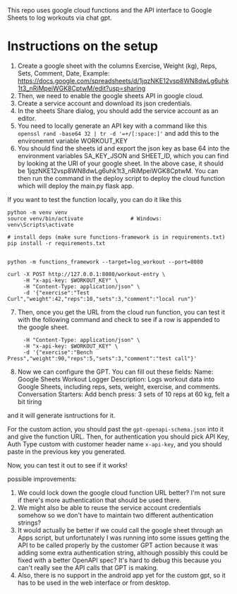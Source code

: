 This repo uses google cloud functions and the API interface to Google Sheets to log workouts via chat gpt.

# Instructions on the setup

1. Create a google sheet with the columns Exercise,	Weight (kg),	Reps,	Sets,	Comment,	Date,
Example: https://docs.google.com/spreadsheets/d/1jqzNKE12vsp8WN8dwLg6uhk1t3_nRiMpeiWGK8CptwM/edit?usp=sharing
2. Then, we need to enable the google sheets API in google cloud.
3. Create a service account and download its json credentials.
4. In the sheets Share dialog, you should add the service account as an editor.
5. You need to locally generate an API key with a command like this `openssl rand -base64 32 | tr -d '=+/[:space:]'` and add this to the environemnt variable WORKOUT_KEY
6. You should find the sheets id and export the json key as base 64 into the environment variables SA_KEY_JSON and SHEET_ID, which you can find by looking at the URl of your google sheet. In the above case, it should be 1jqzNKE12vsp8WN8dwLg6uhk1t3_nRiMpeiWGK8CptwM. You can then run the command in the deploy script to deploy the cloud function which will deploy the main.py flask app. 

If you want to test the function locally, you can do it like this
```
python -m venv venv
source venv/bin/activate               # Windows: venv\Scripts\activate

# install deps (make sure functions-framework is in requirements.txt)
pip install -r requirements.txt


python -m functions_framework --target=log_workout --port=8080

curl -X POST http://127.0.0.1:8080/workout-entry \
     -H "x-api-key: $WORKOUT_KEY" \
     -H "Content-Type: application/json" \
     -d '{"exercise":"Test Curl","weight":42,"reps":10,"sets":3,"comment":"local run"}'

```
7. Then, once you get the URL from the cloud run function, you can test it with the following command and check to see if a row is appended to the google sheet.

```curl -X POST "$FUNC_URL/workout-entry" \
     -H "Content-Type: application/json" \
     -H "x-api-key: $WORKOUT_KEY" \
     -d '{"exercise":"Bench Press","weight":90,"reps":5,"sets":3,"comment":"test call"}'
```
8. Now we can configure the GPT. 
You can fill out these fields:
Name: Google Sheets Workout Logger
Description: Logs workout data into Google Sheets, including reps, sets, weight, exercise, and comments.
Conversation Starters: Add bench press: 3 sets of 10 reps at 60 kg, felt a bit tiring

and it will generate isntructions for it.

For the custom action, you should past the `gpt-openapi-schema.json` into it and give the function URL. Then, for authentication you should pick API Key, Auth Type custom with customer header name `x-api-key`, and you should paste in the previous key you generated.

Now, you can test it out to see if it works!

possible improvements: 
1. We could lock down the google cloud function URL better? I'm not sure if there's more authentication that should be used there.
2. We might also be able to reuse the service account credentials somehow so we don't have to maintain two different authentication strings?
3. It would actually be better if we could call the google sheet through an Apps script, but unfortunately I was running into some issues getting the API to be called properly by the customer GPT action because it was adding some extra authentication string, although possibly this could be fixed with a better OpenAPI spec? It's hard to debug this because you can't really see the API calls that GPT is making.
4. Also, there is no support in the android app yet for the custom gpt, so it has to be used in the web interface or from desktop.